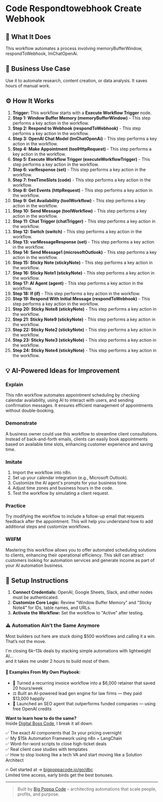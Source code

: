 # Code Respondtowebhook Create Webhook

## 🚀 What It Does
This workflow automates a process involving memoryBufferWindow, respondToWebhook, lmChatOpenAi.

## 💼 Business Use Case
Use it to automate research, content creation, or data analysis. It saves hours of manual work.

## ⚙️ How It Works
1.  **Trigger:** This workflow starts with a **Execute Workflow Trigger** node.
2. **Step 1: Window Buffer Memory (memoryBufferWindow)** - This step performs a key action in the workflow.
3. **Step 2: Respond to Webhook (respondToWebhook)** - This step performs a key action in the workflow.
4. **Step 3: OpenAI Chat Model (lmChatOpenAi)** - This step performs a key action in the workflow.
5. **Step 4: Make Appointment (toolHttpRequest)** - This step performs a key action in the workflow.
6. **Step 5: Execute Workflow Trigger (executeWorkflowTrigger)** - This step performs a key action in the workflow.
7. **Step 6: varResponse (set)** - This step performs a key action in the workflow.
8. **Step 7: freeTimeSlots (code)** - This step performs a key action in the workflow.
9. **Step 8: Get Events (httpRequest)** - This step performs a key action in the workflow.
10. **Step 9: Get Availability (toolWorkflow)** - This step performs a key action in the workflow.
11. **Step 10: Send Message (toolWorkflow)** - This step performs a key action in the workflow.
12. **Step 11: Chat Trigger (chatTrigger)** - This step performs a key action in the workflow.
13. **Step 12: Switch (switch)** - This step performs a key action in the workflow.
14. **Step 13: varMessageResponse (set)** - This step performs a key action in the workflow.
15. **Step 14: Send Message1 (microsoftOutlook)** - This step performs a key action in the workflow.
16. **Step 15: Sticky Note (stickyNote)** - This step performs a key action in the workflow.
17. **Step 16: Sticky Note1 (stickyNote)** - This step performs a key action in the workflow.
18. **Step 17: AI Agent (agent)** - This step performs a key action in the workflow.
19. **Step 18: If (if)** - This step performs a key action in the workflow.
20. **Step 19: Respond With Initial Message (respondToWebhook)** - This step performs a key action in the workflow.
21. **Step 20: Sticky Note8 (stickyNote)** - This step performs a key action in the workflow.
22. **Step 21: Sticky Note9 (stickyNote)** - This step performs a key action in the workflow.
23. **Step 22: Sticky Note2 (stickyNote)** - This step performs a key action in the workflow.
24. **Step 23: Sticky Note3 (stickyNote)** - This step performs a key action in the workflow.
25. **Step 24: Sticky Note4 (stickyNote)** - This step performs a key action in the workflow.

## 💡 AI-Powered Ideas for Improvement
### Explain
This n8n workflow automates appointment scheduling by checking calendar availability, using AI to interact with users, and sending confirmation messages. It ensures efficient management of appointments without double-booking.

### Demonstrate
A business owner could use this workflow to streamline client consultations. Instead of back-and-forth emails, clients can easily book appointments based on available time slots, enhancing customer experience and saving time.

### Imitate
1. Import the workflow into n8n.
2. Set up your calendar integration (e.g., Microsoft Outlook).
3. Customize the AI agent's prompts for your business tone.
4. Adjust time zones and business hours in the code.
5. Test the workflow by simulating a client request.

### Practice
Try modifying the workflow to include a follow-up email that requests feedback after the appointment. This will help you understand how to add additional steps and customize workflows.

### WIIFM
Mastering this workflow allows you to offer automated scheduling solutions to clients, enhancing their operational efficiency. This skill can attract customers looking for automation services and generate income as part of your AI automation business.

## 🔧 Setup Instructions
1. **Connect Credentials:** OpenAI, Google Sheets, Slack, and other nodes must be authenticated.
2. **Customize Core Logic:** Review "Window Buffer Memory" and "Sticky Note4" for IDs, table names, and URLs.
3. **Activate the Workflow:** Set the workflow to "Active" after testing.

### ⚠️ Automation Ain’t the Same Anymore

Most builders out here are stuck doing $500 workflows and calling it a win.  
That’s not the move.  

I'm closing $6k–$13k deals by stacking simple automations with lightweight AI...  
and it takes me under 2 hours to build most of them.

#### 🧠 Examples From My Own Playbook:
- 🔁 Turned a recurring invoice workflow into a $6,000 retainer that saved 20 hours/week  
- ⚖️ Built an AI-powered lead gen engine for law firms — they paid $13,000 happily  
- 🚀 Launched an SEO agent that outperforms funded companies — using free OpenAI credits  

**Want to learn how to do the same?**  
Inside [Digital Boss Code](https://bigpoppacode.io/go/dbc), I break it all down:

✅ The exact AI components that 3x your pricing overnight  
✅ My $15k Automation Framework using n8n + LangChain  
✅ Word-for-word scripts to close high-ticket deals  
✅ Real client case studies with templates  
✅ How to stop looking like a tech VA and start moving like a Solution Architect  

🔥 Get started at → [bigpoppacode.io/go/dbc](https://bigpoppacode.io/go/dbc)  
Limited time access, early birds get the best bonuses.

---
> Built by [Big Poppa Code](https://bigpoppacode.io) – architecting automations that scale people, profits, and purpose.
